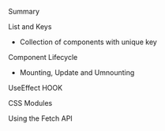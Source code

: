 Summary

List and Keys
  - Collection of components with unique key

Component Lifecycle
  - Mounting, Update and Umnounting

UseEffect HOOK

CSS Modules

Using the Fetch API
